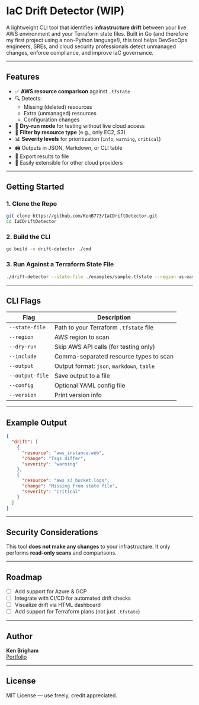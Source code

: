 # IaC Drift Detector (WIP)

A lightweight CLI tool that identifies **infrastructure drift** between your live AWS environment and your Terraform state files. Built in Go (and therefore my first project using a non-Python language!), this tool helps DevSecOps engineers, SREs, and cloud security professionals detect unmanaged changes, enforce compliance, and improve IaC governance.

---

## Features

- ✅ **AWS resource comparison** against `.tfstate`
- 🔍 Detects:
  - Missing (deleted) resources
  - Extra (unmanaged) resources
  - Configuration changes
- 🧪 **Dry-run mode** for testing without live cloud access
- 🎯 **Filter by resource type** (e.g., only EC2, S3)
- 📊 **Severity levels** for prioritization (`info`, `warning`, `critical`)
- 🖨️ Outputs in JSON, Markdown, or CLI table
- 📁 Export results to file
- 🧹 Easily extensible for other cloud providers

---

## Getting Started

### 1. Clone the Repo

```bash
git clone https://github.com/KenB773/IaCDriftDetector.git
cd IaCDriftDetector
```

### 2. Build the CLI

```bash
go build -o drift-detector ./cmd
```

### 3. Run Against a Terraform State File

```bash
./drift-detector --state-file ./examples/sample.tfstate --region us-east-1 --output json
```

---

## CLI Flags

| Flag             | Description                                   |
|------------------|-----------------------------------------------|
| `--state-file`   | Path to your Terraform `.tfstate` file        |
| `--region`       | AWS region to scan                            |
| `--dry-run`      | Skip AWS API calls (for testing only)         |
| `--include`      | Comma-separated resource types to scan        |
| `--output`       | Output format: `json`, `markdown`, `table`    |
| `--output-file`  | Save output to a file                         |
| `--config`       | Optional YAML config file                     |
| `--version`      | Print version info                            |

---

## Example Output

```json
{
  "drift": [
    {
      "resource": "aws_instance.web",
      "change": "Tags differ",
      "severity": "warning"
    },
    {
      "resource": "aws_s3_bucket.logs",
      "change": "Missing from state file",
      "severity": "critical"
    }
  ]
}
```

---

## Security Considerations

This tool **does not make any changes** to your infrastructure. It only performs **read-only scans** and comparisons.

---

## Roadmap

- [ ] Add support for Azure & GCP
- [ ] Integrate with CI/CD for automated drift checks
- [ ] Visualize drift via HTML dashboard
- [ ] Add support for Terraform plans (not just `.tfstate`)

---

## Author

**Ken Brigham**  
[Portfolio](https://kenb773.github.io)

---

## License

MIT License — use freely, credit appreciated.
